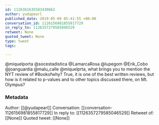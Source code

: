 ```yaml
---
id: 1126361635583430662
author: yudapearl
published_date: 2019-05-09 05:41:55 +00:00
conversation_id: 1126156981855817729
in_reply_to: 1126357279585046529
retweet: None
quoted_tweet: None
type: tweet
tags:

---
```


@miquelporta @socestadistica @LamarcaRosa @lupegom @Erik_Cobo @joanguardia @malu_calle @miquelprta, what brings you to mention the NYT review of #Bookofwhy? True, it is one of the best written reviews, but how is it related to  p-values and to other topics discussed there, on Mt. Olympus?

### Metadata

Author: [[@yudapearl]]
Conversation: [[conversation-1126156981855817729]]
In reply to: [[1126357279585046529]]
Retweet of: [[None]]
Quoted tweet: [[None]]
